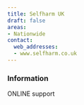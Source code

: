 ```yaml
---
title: Selfharm UK
draft: false
areas:
- Nationwide
contact:
  web_addresses:
  - www.selfharm.co.uk
---
```


### Information
ONLINE support

